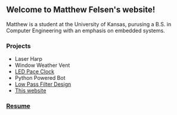 ## Welcome to Matthew Felsen's website!

Matthew is a student at the University of Kansas, purusing a B.S. in Computer Engineering with an emphasis on embedded systems.

### Projects
- Laser Harp
- Window Weather Vent
- [LED Pace Clock](/Pace_Clock.md)
- Python Powered Bot
- [Low Pass Filter Design](filter_design_report.docx)
- [This website](mefelsen.github.io)


### [Resume](/Resume_v2.pdf)
